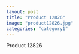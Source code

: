 ```yaml
---
layout: post
title: "Product 12826"
image: "product12826.jpg"
categories: "category1"
---
```

Product 12826
